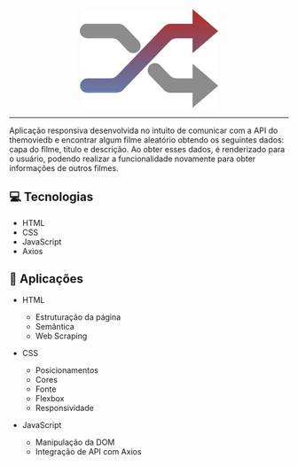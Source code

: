 <p align="center">
    <img width="250" src="assets/shuffle.svg">
</p>

-------
Aplicação responsiva desenvolvida no intuito de comunicar com a API do themoviedb e encontrar algum filme aleatório obtendo os seguintes dados: capa do filme, título e descrição. Ao obter esses dados, é renderizado para o usuário, podendo realizar a funcionalidade novamente para obter informações de outros filmes.

## 💻 Tecnologias
- HTML
- CSS
- JavaScript
- Axios

## 💬 Aplicações
- HTML
    - Estruturação da página 
    - Semântica
    - Web Scraping
    
- CSS
    - Posicionamentos
    - Cores
    - Fonte
    - Flexbox
    - Responsividade
    
- JavaScript
    - Manipulação da DOM
    - Integração de API com Axios
